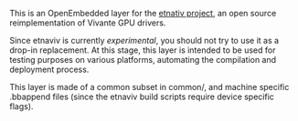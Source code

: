 This is an OpenEmbedded layer for the  [etnativ project](https://github.com/laanwj/etna_viv),
an open source reimplementation of Vivante GPU drivers.

Since etnaviv is currently *experimental*, you should not try to use it as a drop-in replacement.
At this stage, this layer is intended to be used for testing purposes on various platforms,
automating the compilation and deployment process.

This layer is made of a common subset in common/, and machine specific .bbappend files (since
the etnaviv build scripts require device specific flags).
